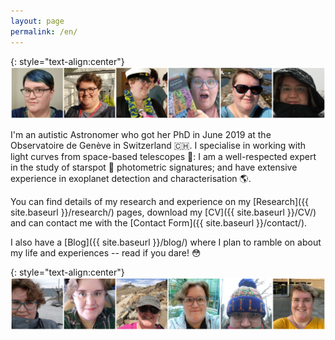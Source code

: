 ```yaml
---
layout: page
permalink: /en/
---
```

{: style="text-align:center"}
![A banner showing six images of Helen Giles](/images/Website_Banner1.png)

I'm an autistic Astronomer who got her PhD in June 2019 at the Observatoire de Genève in Switzerland :switzerland:. I specialise in working with light curves from space-based telescopes :telescope:: I am a well-respected expert in the study of starspot :star2: photometric signatures; and have extensive experience in exoplanet detection and characterisation :earth_americas:.

You can find details of my research and experience on my [Research]({{ site.baseurl }}/research/) pages, download my [CV]({{ site.baseurl }}/CV/) and can contact me with the [Contact Form]({{ site.baseurl }}/contact/).

I also have a [Blog]({{ site.baseurl }}/blog/) where I plan to ramble on about my life and experiences -- read if you dare! :flushed:

{: style="text-align:center"}
![Another banner showing six images of Helen Giles](/images/Website_Banner2.png)
